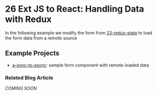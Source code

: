 # 26 Ext JS to React: Handling Data with Redux

In the following example we modify the form from [23-redux-state](../23-redux-state/) to load the form data from a remote source

## Example Projects

 - [a-sync-to-async](./a-sync-to-async): sample form component with remote-loaded data

### Related Blog Article

*COMING SOON*

